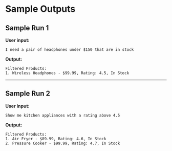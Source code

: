 # Sample Outputs

## Sample Run 1
**User input:**
```
I need a pair of headphones under $150 that are in stock
```
**Output:**
```
Filtered Products:
1. Wireless Headphones - $99.99, Rating: 4.5, In Stock
```

---

## Sample Run 2
**User input:**
```
Show me kitchen appliances with a rating above 4.5
```
**Output:**
```
Filtered Products:
1. Air Fryer - $89.99, Rating: 4.6, In Stock
2. Pressure Cooker - $99.99, Rating: 4.7, In Stock
``` 